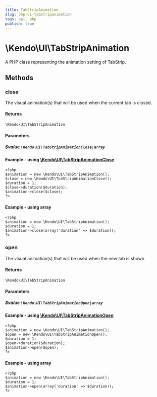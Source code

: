 ```yaml
---
title: TabStripAnimation
slug: php-ui-tabstripanimation
tags: api, php
publish: true
---
```


# \Kendo\UI\TabStripAnimation

A PHP class representing the animation setting of TabStrip.


## Methods

### close

The visual animation(s) that will be used when the current tab is closed.

#### Returns
`\Kendo\UI\TabStripAnimation`

#### Parameters

##### $value `\Kendo\UI\TabStripAnimationClose|array`


#### Example - using [\Kendo\UI\TabStripAnimationClose](/kendo-ui/api/wrappers/php/Kendo/UI/TabStripAnimationClose)
    <?php
    $animation = new \Kendo\UI\TabStripAnimation();
    $close = new \Kendo\UI\TabStripAnimationClose();
    $duration = 1;
    $close->duration($duration);
    $animation->close($close);
    ?>

#### Example - using array

    <?php
    $animation = new \Kendo\UI\TabStripAnimation();
    $duration = 1;
    $animation->close(array('duration' => $duration));
    ?>

### open

The visual animation(s) that will be used when the new tab is shown.

#### Returns
`\Kendo\UI\TabStripAnimation`

#### Parameters

##### $value `\Kendo\UI\TabStripAnimationOpen|array`


#### Example - using [\Kendo\UI\TabStripAnimationOpen](/kendo-ui/api/wrappers/php/Kendo/UI/TabStripAnimationOpen)
    <?php
    $animation = new \Kendo\UI\TabStripAnimation();
    $open = new \Kendo\UI\TabStripAnimationOpen();
    $duration = 1;
    $open->duration($duration);
    $animation->open($open);
    ?>

#### Example - using array

    <?php
    $animation = new \Kendo\UI\TabStripAnimation();
    $duration = 1;
    $animation->open(array('duration' => $duration));
    ?>

